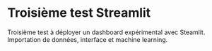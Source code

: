 # Troisième test Streamlit

Troisième test à déployer un dashboard expérimental avec Steamlit. Importation de données, interface et machine learning.